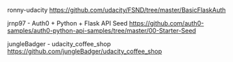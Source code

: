 ronny-udacity
https://github.com/udacity/FSND/tree/master/BasicFlaskAuth

jrnp97 - Auth0 + Python + Flask API Seed
https://github.com/auth0-samples/auth0-python-api-samples/tree/master/00-Starter-Seed

jungleBadger - udacity_coffee_shop
https://github.com/jungleBadger/udacity_coffee_shop